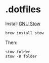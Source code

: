 # .dotfiles

Install [GNU Stow](https://www.gnu.org/software/stow/)

```console
brew install stow
```

Then:

```console
stow folder
stow -D folder
```


